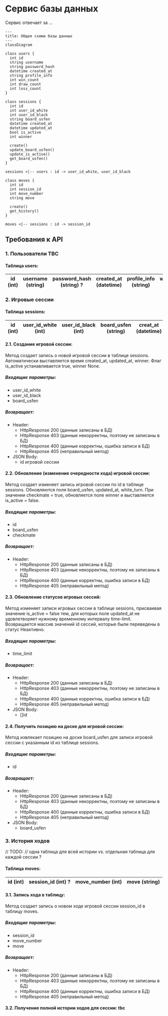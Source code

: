 # Сервис базы данных

Сервис отвечает за ...

```mermaid
---
title: Общая схема базы данных
---  
classDiagram

class users {
  int id
  string username
  string password_hash
  datetime created_at
  string profile_info
  int win_count
  int draw_count
  int loss_count
}

class sessions {
  int id
  int user_id_white
  int user_id_black
  string board_usfen
  datetime created_at
  datetime updated_at
  bool is_active
  int winner
  
  create()
  update_board_usfen()
  update_is_active()
  get_board_usfen()
}

sessions <|-- users : id -> user_id_white, user_id_black

class moves {
  int id
  int session_id
  int move_number
  string move
  
  create()
  get_history()
}

moves <|-- sessions : id -> session_id

```

## Требования к API

### 1. Пользователи TBC

#### Таблица users:

| id (int) | username (string) | password_hash (string) ? | created_at (datetime) | profile_info (string) | win_count (int) | draw_count (int) | loss_count (int) |
| -------- |-------------------|--------------------------|-----------------------|----------------------|-----------------|------------------|-------------------|

### 2. Игровые сессии

#### Таблица sessions:

| id (int) | user_id_white (int) | user_id_black (int) | board_usfen (string) | creat_at (datetime) | updated_at (datetime) | is_active (bool) | winner (int) |
| -------- | --------------------| ------------------|----------------------|----------------------| ----------------------|------------------|--------------|

#### 2.1. Создание игровой сессии:

Метод создает запись о новой игровой сессии в таблице sessions. Автоматически выставляется время created_at, updated_at, winner. Флаг is_active устанавливается true, winner None.

##### Входящие параметры:
* user_id_white
* user_id_black
* board_usfen

##### Возвращает:
* Header:
  * HttpResponse 200 (данные записаны в БД)
  * HttpResponse 403 (данные некорректны, поэтому не записаны в БД)
  * HttpResponse 400 (данные корректны, ошибка записи в БД)
  * HttpResponse 405 (неправильный метод)
* JSON Body:
  * id игровой сессии

#### 2.2. Обновление (изменение очередности хода) игровой сессии:

Метод создает изменяет запись игровой сессии по id в таблице sessions. Обновляются поля board_usfen, updated_at, white_turn. При значении checkmate = true, обновляется поле winner и выставляется is_active = false.

##### Входящие параметры:
* id
* board_usfen
* checkmate

##### Возвращает:
* Header:
  * HttpResponse 200 (данные записаны в БД)
  * HttpResponse 403 (данные некорректны, поэтому не записаны в БД)
  * HttpResponse 400 (данные корректны, ошибка записи в БД)
  * HttpResponse 405 (неправильный метод)

#### 2.3. Обновление статусов игровых сессий:

Метод изменяет записи игровых сессии в таблице sessions, присваивая значение is_active = false тем, для которых поле updated_at не удовлетворяет нужному временному интервалу time-limit. Возвращается массив значений id сессий, которые были переведены в статус Неактивно.

##### Входящие параметры:
* time_limit

##### Возвращает:
* Header:
  * HttpResponse 200 (данные записаны в БД)
  * HttpResponse 403 (данные некорректны, поэтому не записаны в БД)
  * HttpResponse 400 (данные корректны, ошибка записи в БД)
  * HttpResponse 405 (неправильный метод)
* JSON Body:
  * []id

#### 2.4. Получить позицию на доске для игровой сессии:

Метод извлекает позицию на доске board_usfen для записи игровой сессии с указанным id из таблице sessions.

##### Входящие параметры:
* id

##### Возвращает:
* Header:
  * HttpResponse 200 (данные записаны в БД)
  * HttpResponse 403 (данные некорректны, поэтому не записаны в БД)
  * HttpResponse 400 (данные корректны, ошибка записи в БД)
  * HttpResponse 405 (неправильный метод)
* JSON Body:
  * board_usfen


### 3. История ходов

// TODO:
// одна таблица для всей истории vs. отдельная таблица для каждой сессии ?

#### Таблица moves:

| id (int) | session_id (int) ? | move_number (int) | move (string) |
| -------- |--------------------| ------------------|---------------|

#### 3.1. Запись хода в таблицу:

Метод создает запись о новом ходе игровой сессии session_id в таблицу moves.

##### Входящие параметры:
* session_id
* move_number
* move

##### Возвращает:
* Header:
  * HttpResponse 200 (данные записаны в БД)
  * HttpResponse 403 (данные некорректны, поэтому не записаны в БД)
  * HttpResponse 400 (данные корректны, ошибка записи в БД)
  * HttpResponse 405 (неправильный метод)

#### 3.2. Получение полной истории ходов для сессии: tbc 